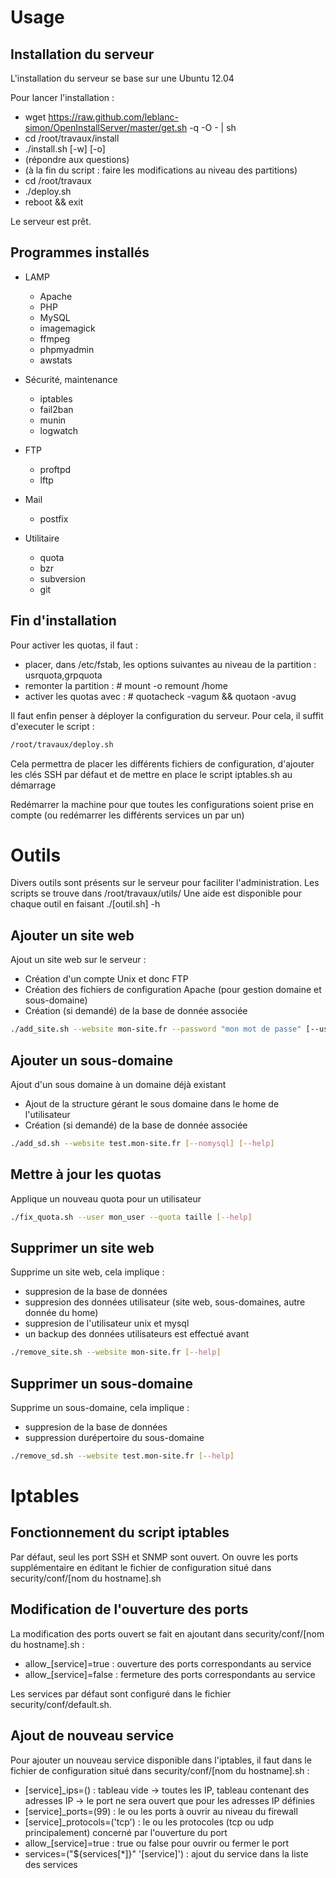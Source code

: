 Usage
=====


Installation du serveur
-----------------------

L'installation du serveur se base sur une Ubuntu 12.04

Pour lancer l'installation :

* wget https://raw.github.com/leblanc-simon/OpenInstallServer/master/get.sh -q -O - | sh
* cd /root/travaux/install
* ./install.sh [-w] [-o]
* (répondre aux questions)
* (à la fin du script : faire les modifications au niveau des partitions)
* cd /root/travaux
* ./deploy.sh
* reboot && exit

Le serveur est prêt.


Programmes installés
--------------------

* LAMP 
  * Apache
  * PHP
  * MySQL
  * imagemagick
  * ffmpeg
  * phpmyadmin
  * awstats
  
* Sécurité, maintenance
  * iptables
  * fail2ban
  * munin
  * logwatch
  
* FTP
  * proftpd
  * lftp
  
* Mail
  * postfix
  
* Utilitaire
  * quota
  * bzr
  * subversion
  * git

  
Fin d'installation
------------------

Pour activer les quotas, il faut :
* placer, dans /etc/fstab, les options suivantes au niveau de la partition : usrquota,grpquota 
* remonter la partition : # mount -o remount /home
* activer les quotas avec : # quotacheck -vagum && quotaon -avug

Il faut enfin penser à déployer la configuration du serveur. Pour cela, il suffit d'executer le script :

```bash
/root/travaux/deploy.sh
```

Cela permettra de placer les différents fichiers de configuration, d'ajouter les clés SSH par défaut et de mettre en place le script iptables.sh au démarrage

Redémarrer la machine pour que toutes les configurations soient prise en compte (ou redémarrer les différents services un par un)


Outils
======

Divers outils sont présents sur le serveur pour faciliter l'administration. Les scripts se trouve dans /root/travaux/utils/
Une aide est disponible pour chaque outil en faisant ./[outil.sh] -h


Ajouter un site web
-------------------

Ajout un site web sur le serveur :
* Création d'un compte Unix et donc FTP
* Création des fichiers de configuration Apache (pour gestion domaine et sous-domaine)
* Création (si demandé) de la base de donnée associée

```bash
./add_site.sh --website mon-site.fr --password "mon mot de passe" [--user mon_user] [--quota 500] [--nomysql] [--help]
```


Ajouter un sous-domaine
-----------------------

Ajout d'un sous domaine à un domaine déjà existant
* Ajout de la structure gérant le sous domaine dans le home de l'utilisateur
* Création (si demandé) de la base de donnée associée

```bash
./add_sd.sh --website test.mon-site.fr [--nomysql] [--help]
```


Mettre à jour les quotas
------------------------

Applique un nouveau quota pour un utilisateur

```bash
./fix_quota.sh --user mon_user --quota taille [--help]
```


Supprimer un site web
---------------------

Supprime un site web, cela implique :

* suppresion de la base de données
* suppresion des données utilisateur (site web, sous-domaines, autre donnée du home)
* suppresion de l'utilisateur unix et mysql
* un backup des données utilisateurs est effectué avant

```bash
./remove_site.sh --website mon-site.fr [--help]
```


Supprimer un sous-domaine
-------------------------

Supprime un sous-domaine, cela implique :

* suppresion de la base de données
* suppression durépertoire du sous-domaine

```bash
./remove_sd.sh --website test.mon-site.fr [--help]
```


Iptables
========

Fonctionnement du script iptables
---------------------------------

Par défaut, seul les port SSH et SNMP sont ouvert. On ouvre les ports supplémentaire en éditant le fichier de configuration situé dans security/conf/[nom du hostname].sh


Modification de l'ouverture des ports
-------------------------------------

La modification des ports ouvert se fait en ajoutant dans security/conf/[nom du hostname].sh :

* allow_[service]=true : ouverture des ports correspondants au service
* allow_[service]=false : fermeture des ports correspondants au service

Les services par défaut sont configuré dans le fichier security/conf/default.sh.


Ajout de nouveau service
------------------------

Pour ajouter un nouveau service disponible dans l'iptables, il faut dans le fichier de configuration situé dans security/conf/[nom du hostname].sh :

* [service]_ips=() : tableau vide -> toutes les IP, tableau contenant des adresses IP -> le port ne sera ouvert que pour les adresses IP définies
* [service]_ports=(99) : le ou les ports à ouvrir au niveau du firewall
* [service]_protocols=('tcp') : le ou les protocoles (tcp ou udp principalement) concerné par l'ouverture du port
* allow_[service]=true : true ou false pour ouvrir ou fermer le port
* services=("${services[*]}" '[service]') : ajout du service dans la liste des services


